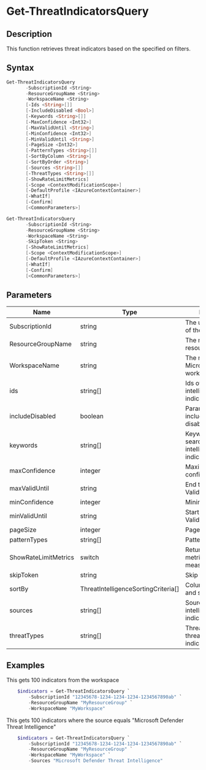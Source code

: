 # Get-ThreatIndicatorsQuery

## Description
This function retrieves threat indicators based on the specified on filters.

## Syntax
```PowerShell
Get-ThreatIndicatorsQuery
       -SubscriptionId <String>
       -ResourceGroupName <String>
       -WorkspaceName <String>
       [-Ids <String>[]]
       [-IncludeDisabled <Bool>]
       [-Keywords <String>[]]
       [-MaxConfidence <Int32>]
       [-MaxValidUntil <String>]
       [-MinConfidence <Int32>]
       [-MinValidUntil <String>]
       [-PageSize <Int32>]
       [-PatternTypes <String>[]]
       [-SortByColumn <String>]
       [-SortByOrder <String>]
       [-Sources <String>[]]
       [-ThreatTypes <String>[]]
       [-ShowRateLimitMetrics]
       [-Scope <ContextModificationScope>]
       [-DefaultProfile <IAzureContextContainer>]
       [-WhatIf]
       [-Confirm]
       [<CommonParameters>]
```

```PowerShell
Get-ThreatIndicatorsQuery
       -SubscriptionId <String>
       -ResourceGroupName <String>
       -WorkspaceName <String>
       -SkipToken <String>
       [-ShowRateLimitMetrics]
       [-Scope <ContextModificationScope>]
       [-DefaultProfile <IAzureContextContainer>]
       [-WhatIf]
       [-Confirm]
       [<CommonParameters>]
```
## Parameters
|Name|Type |Description|
|--|--|--|
|SubscriptionId|string|The unique identifier of the subscription.|
|ResourceGroupName|string|The name of the resource group|
|WorkspaceName|string|The name of the Microsoft Sentinel workspace.indicators|
|ids|string[]|Ids of threat intelligence indicators|
|includeDisabled|boolean|Parameter to include/exclude disabled indicators |
|keywords|string[]|Keywords for searching threat intelligence indicators |
|maxConfidence|integer|Maximum confidence|
|maxValidUntil|string|End time for ValidUntil filter|
|minConfidence|integer|Minimum confidence|
|minValidUntil|string|Start time for ValidUntil filter|
|pageSize|integer|Page size|
|patternTypes|string[]|Pattern types|
|ShowRateLimitMetrics|switch|Returns the Rate limit metrics for measuring throttling|
|skipToken|string|Skip token|
|sortBy|ThreatIntelligenceSortingCriteria[] |Columns to sort by and sorting order |
|sources|string[]|Sources of threat intelligence indicators|
|threatTypes|string[]|Threat types of threat intelligence indicators|

## Examples

This gets 100 indicators from the workspace
```powershell
    $indicators = Get-ThreatIndicatorsQuery `
        -SubscriptionId "12345678-1234-1234-1234-1234567890ab" `
        -ResourceGroupName "MyResourceGroup" `
        -WorkspaceName "MyWorkspace"
```

This gets 100 indicators where the source equals "Microsoft Defender Threat Intelligence"
```powershell
    $indicators = Get-ThreatIndicatorsQuery `
        -SubscriptionId "12345678-1234-1234-1234-1234567890ab" `
        -ResourceGroupName "MyResourceGroup" `
        -WorkspaceName "MyWorkspace" `
        -Sources "Microsoft Defender Threat Intelligence"
```



